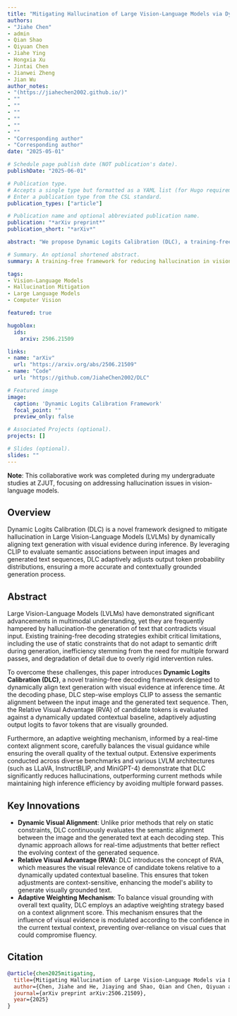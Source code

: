 ```yaml
---
title: "Mitigating Hallucination of Large Vision-Language Models via Dynamic Logits Calibration"
authors:
- "Jiahe Chen"
- admin
- Qian Shao
- Qiyuan Chen
- Jiahe Ying
- Hongxia Xu
- Jintai Chen
- Jianwei Zheng
- Jian Wu
author_notes:
- "(https://jiahechen2002.github.io/)"
- ""
- ""
- ""
- ""
- ""
- ""
- "Corresponding author"
- "Corresponding author"
date: "2025-05-01"

# Schedule page publish date (NOT publication's date).
publishDate: "2025-06-01"

# Publication type.
# Accepts a single type but formatted as a YAML list (for Hugo requirements).
# Enter a publication type from the CSL standard.
publication_types: ["article"]

# Publication name and optional abbreviated publication name.
publication: "*arXiv preprint*"
publication_short: "*arXiv*"

abstract: "We propose Dynamic Logits Calibration (DLC), a training-free decoding framework for mitigating hallucination in Large Vision-Language Models (LVLMs). The framework dynamically aligns text generation with visual evidence during model inference by evaluating semantic associations between input images and generated text sequences using CLIP, then adaptively adjusting output token probability distributions."

# Summary. An optional shortened abstract.
summary: A training-free framework for reducing hallucination in vision-language models through dynamic logits calibration.

tags:
- Vision-Language Models
- Hallucination Mitigation
- Large Language Models
- Computer Vision

featured: true

hugoblox:
  ids:
    arxiv: 2506.21509

links:
- name: "arXiv"
  url: "https://arxiv.org/abs/2506.21509"
- name: "Code"
  url: "https://github.com/JiaheChen2002/DLC"

# Featured image
image:
  caption: 'Dynamic Logits Calibration Framework'
  focal_point: ""
  preview_only: false

# Associated Projects (optional).
projects: []

# Slides (optional).
slides: ""
---
```


**Note**: This collaborative work was completed during my undergraduate studies at ZJUT, focusing on addressing hallucination issues in vision-language models.

## Overview

Dynamic Logits Calibration (DLC) is a novel framework designed to mitigate hallucination in Large Vision-Language Models (LVLMs) by dynamically aligning text generation with visual evidence during inference. By leveraging CLIP to evaluate semantic associations between input images and generated text sequences, DLC adaptively adjusts output token probability distributions, ensuring a more accurate and contextually grounded generation process.

## Abstract

Large Vision-Language Models (LVLMs) have demonstrated significant advancements in multimodal understanding, yet they are frequently hampered by hallucination-the generation of text that contradicts visual input. Existing training-free decoding strategies exhibit critical limitations, including the use of static constraints that do not adapt to semantic drift during generation, inefficiency stemming from the need for multiple forward passes, and degradation of detail due to overly rigid intervention rules.

To overcome these challenges, this paper introduces **Dynamic Logits Calibration (DLC)**, a novel training-free decoding framework designed to dynamically align text generation with visual evidence at inference time. At the decoding phase, DLC step-wise employs CLIP to assess the semantic alignment between the input image and the generated text sequence. Then, the Relative Visual Advantage (RVA) of candidate tokens is evaluated against a dynamically updated contextual baseline, adaptively adjusting output logits to favor tokens that are visually grounded.

Furthermore, an adaptive weighting mechanism, informed by a real-time context alignment score, carefully balances the visual guidance while ensuring the overall quality of the textual output. Extensive experiments conducted across diverse benchmarks and various LVLM architectures (such as LLaVA, InstructBLIP, and MiniGPT-4) demonstrate that DLC significantly reduces hallucinations, outperforming current methods while maintaining high inference efficiency by avoiding multiple forward passes.

## Key Innovations

- **Dynamic Visual Alignment**: Unlike prior methods that rely on static constraints, DLC continuously evaluates the semantic alignment between the image and the generated text at each decoding step. This dynamic approach allows for real-time adjustments that better reflect the evolving context of the generated sequence.
- **Relative Visual Advantage (RVA)**: DLC introduces the concept of RVA, which measures the visual relevance of candidate tokens relative to a dynamically updated contextual baseline. This ensures that token adjustments are context-sensitive, enhancing the model's ability to generate visually grounded text.
- **Adaptive Weighting Mechanism**: To balance visual grounding with overall text quality, DLC employs an adaptive weighting strategy based on a context alignment score. This mechanism ensures that the influence of visual evidence is modulated according to the confidence in the current textual context, preventing over-reliance on visual cues that could compromise fluency.

## Citation

```bibtex
@article{chen2025mitigating,
  title={Mitigating Hallucination of Large Vision-Language Models via Dynamic Logits Calibration},
  author={Chen, Jiahe and He, Jiaying and Shao, Qian and Chen, Qiyuan and Ying, Jiahe and Xu, Hongxia and Chen, Jintai and Zheng, Jianwei and Wu, Jian},
  journal={arXiv preprint arXiv:2506.21509},
  year={2025}
}
```